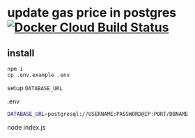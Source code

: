 # update gas price in postgres [![Docker Cloud Build Status](https://img.shields.io/docker/cloud/build/peppersec/chainlink_gas_price.svg)](https://hub.docker.com/r/peppersec/chainlink_gas_price/builds)

## install

```
npm i 
cp .env.example .env
```  

setup `DATABASE_URL` 

.env
```bash
DATABASE_URL=postgresql://USERNAME:PASSWORD@IP:PORT/DBNAME
```

node index.js
